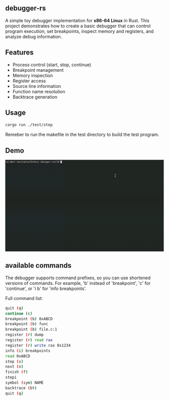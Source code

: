 ## debugger-rs


A simple toy debugger implementation for **x86-64 Linux** in Rust. This project demonstrates how to create a basic debugger that can control program execution, set breakpoints, inspect memory and registers, and analyze debug information.

## Features
- Process control (start, stop, continue)
- Breakpoint management
- Memory inspection
- Register access
- Source line information
- Function name resolution
- Backtrace generation

## Usage

```bash
cargo run ./test/step
```
Remeber to run the makefile in the test directory to build the test program.

## Demo

![Debugger Demo](./test/test.gif)

## available commands

The debugger supports command prefixes, so you can use shortened versions of commands. For example, 'b' instead of 'breakpoint', 'c' for 'continue', or 'i b' for 'info breakpoints'.

Full command list:
```bash
quit (q)
continue (c)
breakpoint (b) 0xABCD
breakpoint (b) func
breakpoint (b) file.c:1
register (r) dump
register (r) read rax
register (r) write rax 0x1234
info (i) breakpoints
read 0xABCD
step (s)
next (n)
finish (f)
stepi
symbol (sym) NAME
backtrace (bt)
quit (q)
```